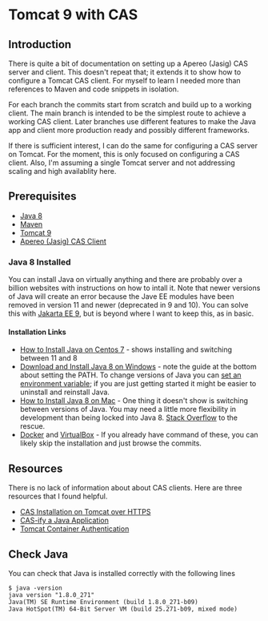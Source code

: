 # Tomcat 9 with CAS

## Introduction
There is quite a bit of documentation on setting up a Apereo (Jasig) CAS server and client. This doesn't repeat that; it extends it to show how to configure a Tomcat CAS client. For myself to learn I needed more than references to Maven and code snippets in isolation.

For each branch the commits start from scratch and build up to a working client. The main branch is intended to be the simplest route to achieve a working CAS client. Later branches use different features to make the Java app and client more production ready and possibly different frameworks.

If there is sufficient interest, I can do the same for configuring a CAS server on Tomcat. For the moment, this is only focused on configuring a CAS client. Also, I'm assuming a single Tomcat server and not addressing scaling and high availablity here.

## Prerequisites
- [Java 8](https://www.oracle.com/java/technologies/javase/javase-jdk8-downloads.html)
- [Maven](https://maven.apache.org/download.cgi)
- [Tomcat 9](https://tomcat.apache.org/download-90.cgi)
- [Apereo (Jasig) CAS Client](https://github.com/apereo/java-cas-client)
### Java 8 Installed
You can install Java on virtually anything and there are probably over a billion websites with instructions on how to intall it. Note that newer versions of Java will create an error because the Jave EE modules have been removed in version 11 and newer (deprecated in 9 and 10). You can solve this with [Jakarta EE 9](https://stackoverflow.com/questions/52502189/java-11-package-javax-xml-bind-does-not-exist), but is beyond where I want to keep this, as in basic.
#### Installation Links
- [How to Install Java on Centos 7](https://linuxize.com/post/install-java-on-centos-7/) - shows installing and switching between 11 and 8
- [Download and Install Java 8 on Windows](https://www.codejava.net/java-se/download-and-install-java-8-on-windows) - note the guide at the bottom about setting the PATH. To change versions of Java you can [set an environment variable](https://bryantson.medium.com/changing-default-java-version-in-microsoft-windows-674f2d6d0955); if you are just getting started it might be easier to uninstall and reinstall Java.
- [How to Install Java 8 on Mac](https://java.tutorials24x7.com/blog/how-to-install-java-8-on-mac) - One thing it doesn't show is switching between versions of Java. You may need a little more flexibility in development than being locked into Java 8. [Stack Overflow](https://stackoverflow.com/questions/21964709/how-to-set-or-change-the-default-java-jdk-version-on-os-x) to the rescue.
- [Docker](https://hub.docker.com/r/bitnami/java/) and [VirtualBox](https://app.vagrantup.com/boxes/search?order=desc&page=1&provider=&q=java+8&sort=created&utf8=%E2%9C%93) - If you already have command of these, you can likely skip the installation and just browse the commits.

## Resources
There is no lack of information about about CAS clients. Here are three resources that I found helpful.
- [CAS Installation on Tomcat over HTTPS](https://ktree.com/blog/cas-installation-on-tomcat-over-https.html)
- [CAS-ify a Java Application](https://cuit.columbia.edu/cas-authentication/java)
- [Tomcat Container Authentication](https://apereo.atlassian.net/wiki/spaces/CASC/pages/103252615/Tomcat+Container+Authentication?showComments=true&showCommentArea=true)

## Check Java
You can check that Java is installed correctly with the following lines
```
$ java -version 
java version "1.8.0_271"
Java(TM) SE Runtime Environment (build 1.8.0_271-b09)
Java HotSpot(TM) 64-Bit Server VM (build 25.271-b09, mixed mode)
```
